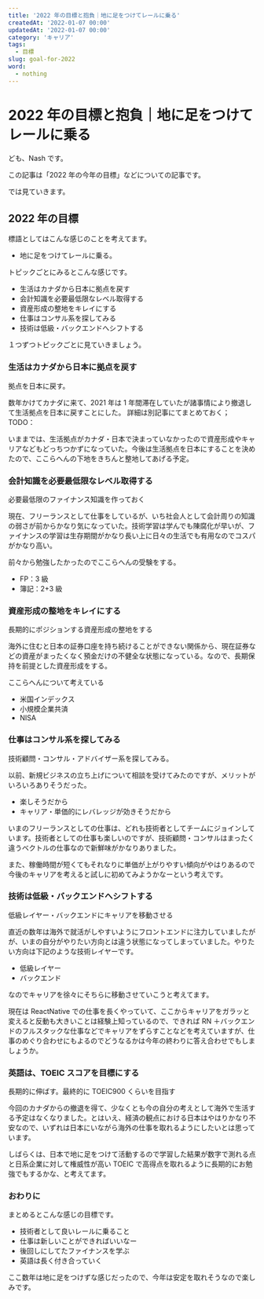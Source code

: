 ```yaml
---
title: '2022 年の目標と抱負｜地に足をつけてレールに乗る'
createdAt: '2022-01-07 00:00'
updatedAt: '2022-01-07 00:00'
category: 'キャリア'
tags:
  - 目標
slug: goal-for-2022
word:
  - nothing
---
```


# 2022 年の目標と抱負｜地に足をつけてレールに乗る

ども、Nash です。

この記事は「2022 年の今年の目標」などについての記事です。

では見ていきます。

## 2022 年の目標

標語としてはこんな感じのことを考えてます。

- 地に足をつけてレールに乗る。

トピックごとにみるとこんな感じです。

- 生活はカナダから日本に拠点を戻す
- 会計知識を必要最低限なレベル取得する
- 資産形成の整地をキレイにする
- 仕事はコンサル系を探してみる
- 技術は低級・バックエンドへシフトする

１つずつトピックごとに見ていきましょう。

### 生活はカナダから日本に拠点を戻す

拠点を日本に戻す。

数年かけてカナダに来て、2021 年は 1 年間滞在していたが諸事情により撤退して生活拠点を日本に戻すことにした。
詳細は別記事にてまとめておく；TODO：

いままでは、生活拠点がカナダ・日本で決まっていなかったので資産形成やキャリアなどもどっちつかずになっていた。今後は生活拠点を日本にすることを決めたので、ここらへんの下地をきちんと整地してあげる予定。

### 会計知識を必要最低限なレベル取得する

必要最低限のファイナンス知識を作っておく

現在、フリーランスとして仕事をしているが、いち社会人として会計周りの知識の弱さが前からかなり気になっていた。技術学習は学んでも陳腐化が早いが、ファイナンスの学習は生存期間がかなり長い上に日々の生活でも有用なのでコスパがかなり高い。

前々から勉強したかったのでここらへんの受験をする。

- FP：3 級
- 簿記：2+3 級

### 資産形成の整地をキレイにする

長期的にポジションする資産形成の整地をする

海外に住むと日本の証券口座を持ち続けることができない関係から、現在証券などの資産がまったくなく預金だけの不健全な状態になっている。なので、長期保持を前提とした資産形成をする。

ここらへんについて考えている

- 米国インデックス
- 小規模企業共済
- NISA

### 仕事はコンサル系を探してみる

技術顧問・コンサル・アドバイザー系を探してみる。

以前、新規ビジネスの立ち上げについて相談を受けてみたのですが、メリットがいろいろありそうだった。

- 楽しそうだから
- キャリア・単価的にレバレッジが効きそうだから

いまのフリーランスとしての仕事は、どれも技術者としてチームにジョインしています。技術者としての仕事も楽しいのですが、技術顧問・コンサルはまったく違うベクトルの仕事なので新鮮味がかなりありました。

また、稼働時間が短くてもそれなりに単価が上がりやすい傾向がやはりあるので今後のキャリアを考えると試しに初めてみようかなーという考えです。

### 技術は低級・バックエンドへシフトする

低級レイヤー・バックエンドにキャリアを移動させる

直近の数年は海外で就活がしやすいようにフロントエンドに注力していましたがが、いまの自分がやりたい方向とは違う状態になってしまっていました。やりたい方向は下記のような技術レイヤーです。

- 低級レイヤー
- バックエンド

なのでキャリアを徐々にそちらに移動させていこうと考えてます。

現在は ReactNative での仕事を長くやっていて、ここからキャリアをガラッと変えると反動も大きいことは経験上知っているので、できれば RN ＋バックエンドのフルスタックな仕事などでキャリアをずらすことなどを考えていますが、仕事のめぐり合わせにもよるのでどうなるかは今年の終わりに答え合わせでもしましょうか。

### 英語は、TOEIC スコアを目標にする

長期的に伸ばす。最終的に TOEIC900 くらいを目指す

今回のカナダからの撤退を得て、少なくとも今の自分の考えとして海外で生活する予定はなくなりました。とはいえ、経済の観点における日本はやはりかなり不安なので、いずれは日本にいながら海外の仕事を取れるようにしたいとは思っています。

しばらくは、日本で地に足をつけて活動するので学習した結果が数字で測れる点と日系企業に対して権威性が高い TOEIC で高得点を取れるように長期的にお勉強でもするかな、と考えてます。

### おわりに

まとめるとこんな感じの目標です。

- 技術者として良いレールに乗ること
- 仕事は新しいことができればいいなー
- 後回しにしてたファイナンスを学ぶ
- 英語は長く付き合っていく

ここ数年は地に足をつけずな感じだったので、今年は安定を取れそうなので楽しみです。
